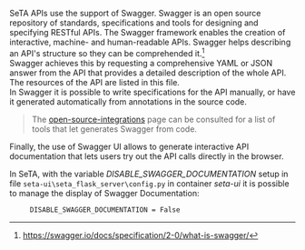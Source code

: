 SeTA APIs use the support of Swagger.  Swagger is an open source repository of standards, specifications and tools for designing and specifying RESTful APIs. The Swagger framework enables the creation of interactive, machine- and human-readable APIs.  Swagger helps describing an API's structure so they can be comprehended  it.[^1]     
Swagger achieves this by requesting a comprehensive YAML or JSON answer from the API that provides a detailed description of the whole API. The resources of the API are listed in this file.      
In Swagger it is possible to write specifications for the API manually, or have it generated automatically from annotations in the source code.      

> The [open-source-integrations](https://swagger.io/tools/open-source/open-source-integrations/) page can be consulted for a list of tools that let generates Swagger from code. 

Finally, the use of Swagger UI allows to generate interactive API documentation that lets users try out the API calls directly in the browser.

In SeTA, with the variable *DISABLE_SWAGGER_DOCUMENTATION* setup in file `seta-ui\seta_flask_server\config.py` in container *seta-ui* it is possible to manage the display of Swagger Documentation:

```
     DISABLE_SWAGGER_DOCUMENTATION = False
```



[^1]: https://swagger.io/docs/specification/2-0/what-is-swagger/